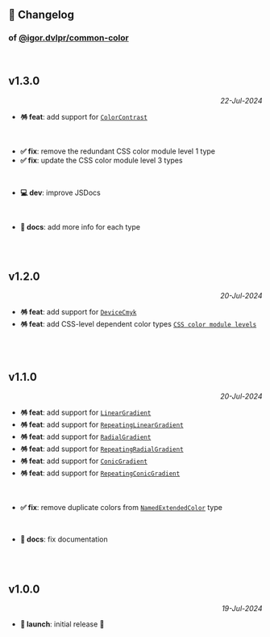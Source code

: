 ## 📒 Changelog

### of [@igor.dvlpr/common-color](https://github.com/igorskyflyer/npm-common-color)

<br>

## v1.3.0

<p align="right"><em>22-Jul-2024</em></p>

- **🪅 feat**: add support for [`ColorContrast`](./README.md#colorcontrast)

<br>

- **✅ fix**: remove the redundant CSS color module level 1 type
- **✅ fix**: update the CSS color module level 3 types

<br>

- **💻 dev**: improve JSDocs

<br>

- **📜 docs**: add more info for each type

<br>
<br>

## v1.2.0

<p align="right"><em>20-Jul-2024</em></p>

- **🪅 feat**: add support for [`DeviceCmyk`](./README.md#devicecmyk)
- **🪅 feat**: add CSS-level dependent color types [`CSS color module levels`](./README.md#css-levels)

<br>
<br>

## v1.1.0

<p align="right"><em>20-Jul-2024</em></p>

- **🪅 feat**: add support for [`LinearGradient`](./README.md#lineargradient)
- **🪅 feat**: add support for [`RepeatingLinearGradient`](./README.md#repeatinglineargradient)
- **🪅 feat**: add support for [`RadialGradient`](./README.md#radialgradient)
- **🪅 feat**: add support for [`RepeatingRadialGradient`](./README.md#repeatingradialgradient)
- **🪅 feat**: add support for [`ConicGradient`](./README.md#conicgradient)
- **🪅 feat**: add support for [`RepeatingConicGradient`](./README.md#repeatingconicgradient)

<br>

- **✅ fix**: remove duplicate colors from [`NamedExtendedColor`](./README.md#namedextendedcolor) type

<br>

- **📜 docs**: fix documentation

<br>
<br>

## v1.0.0

<p align="right"><em>19-Jul-2024</em></p>

- **🚀 launch**: initial release 🎉
